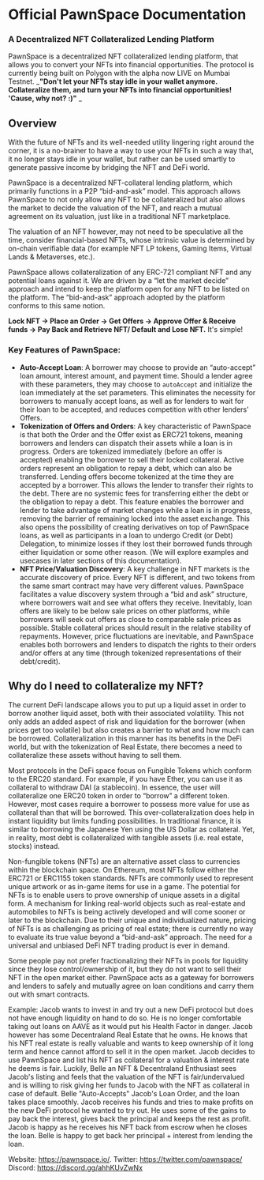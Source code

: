 # Official PawnSpace Documentation
### A Decentralized NFT Collateralized Lending Platform

PawnSpace is a decentralized NFT collateralized lending platform, that allows you to convert your NFTs into financial opportunities. The protocol is currently being built on Polygon with the alpha now LIVE on Mumbai Testnet.
_**"Don't let your NFTs stay idle in your wallet anymore. Collateralize them, and turn your NFTs into financial opportunities! 'Cause, why not? :)"**
_

## Overview
With the future of NFTs and its well-needed utility lingering right around the corner, it is a no-brainer to have a way to use your NFTs in such a way that, it no longer stays idle in your wallet, but rather can be used smartly to generate passive income by bridging the NFT and DeFi world.

PawnSpace is a decentralized NFT-collateral lending platform, which primarily functions in a P2P “bid-and-ask” model. This approach allows PawnSpace to not only allow any NFT to be collateralized but also allows the market to decide the valuation of the NFT, and reach a mutual agreement on its valuation, just like in a traditional NFT marketplace. 

The valuation of an NFT however, may not need to be speculative all the time, consider financial-based NFTs, whose intrinsic value is determined by on-chain verifiable data (for example NFT LP tokens, Gaming Items, Virtual Lands & Metaverses, etc.).

PawnSpace allows collateralization of any ERC-721 compliant NFT and any potential loans against it. We are driven by a “let the market decide” approach and intend to keep the platform open for any NFT to be listed on the platform. The “bid-and-ask” approach adopted by the platform conforms to this same notion.

**Lock NFT -&gt; Place an Order -&gt; Get Offers -&gt; Approve Offer & Receive funds -&gt; Pay Back and Retrieve NFT/ Default and Lose NFT.**
It's simple!  

### Key Features of PawnSpace: 
- **Auto-Accept Loan**: A borrower may choose to provide an “auto-accept” loan amount, interest amount, and payment time. Should a lender agree with these parameters, they may choose to `autoAccept` and initialize the loan immediately at the set parameters. This eliminates the necessity for borrowers to manually accept loans, as well as for lenders to wait for their loan to be accepted, and reduces competition with other lenders' Offers.
- **Tokenization of Offers and Orders**: A key characteristic of PawnSpace is that both the Order and the Offer exist as ERC721 tokens, meaning borrowers and lenders can dispatch their assets while a loan is in progress. Orders are tokenized immediately (before an offer is accepted) enabling the borrower to sell their locked collateral. Active orders represent an obligation to repay a debt, which can also be transferred. Lending offers become tokenized at the time they are accepted by a borrower. 
This allows the lender to transfer their rights to the debt. There are no systemic fees for transferring either the debt or the obligation to repay a debt. This feature enables the borrower and lender to take advantage of market changes while a loan is in progress, removing the barrier of remaining locked into the asset exchange.
This also opens the possibility of creating derivatives on top of PawnSpace loans, as well as participants in a loan to undergo Credit (or Debt) Delegation, to minimize losses if they lost their borrowed funds through either liquidation or some other reason. (We will explore examples and usecases in later sections of this documentation).
- **NFT Price/Valuation Discovery**: A key challenge in NFT markets is the accurate discovery of price. Every NFT is different, and two tokens from the same smart contract may have very different values. PawnSpace facilitates a value discovery system through a “bid and ask” structure, where borrowers wait and see what offers they receive. Inevitably, loan offers are likely to be below sale prices on other platforms, while borrowers will seek out offers as close to comparable sale prices as possible. Stable collateral prices should result in the relative stability of repayments. However, price fluctuations are inevitable, and PawnSpace enables both borrowers and lenders to dispatch the rights to their orders and/or offers at any time (through tokenized representations of their debt/credit). 

## Why do I need to collateralize my NFT?
The current DeFi landscape allows you to put up a liquid asset in order to borrow another liquid asset, both with their associated volatility. This not only adds an added aspect of risk and liquidation for the borrower (when prices get too volatile) but also creates a barrier to what and how much can be borrowed. Collateralization in this manner has its benefits in the DeFi world, but with the tokenization of Real Estate, there becomes a need to collateralize these assets without having to sell them.

Most protocols in the DeFi space focus on Fungible Tokens which conform to the ERC20 standard. For example, if you have Ether, you can use it as collateral to withdraw DAI (a stablecoin). In essence, the user will collateralize one ERC20 token in order to “borrow” a different token. However, most cases require a borrower to possess more value for use as collateral than that will be borrowed. This over-collateralization does help in instant liquidity but limits funding possibilities. In traditional finance, it is similar to borrowing the Japanese Yen using the US Dollar as collateral. Yet, in reality, most debt is collateralized with tangible assets (i.e. real estate, stocks) instead.

Non-fungible tokens (NFTs) are an alternative asset class to currencies within the blockchain space. On Ethereum, most NFTs follow either the ERC721 or ERC1155 token standards. NFTs are commonly used to represent unique artwork or as in-game items for use in a game. The potential for NFTs is to enable users to prove ownership of unique assets in a digital form. A mechanism for linking real-world objects such as real-estate and automobiles to NFTs is being actively developed and will come sooner or later to the blockchain.
Due to their unique and individualized nature, pricing of NFTs is as challenging as pricing of real estate; there is currently no way to evaluate its true value beyond a “bid-and-ask” approach. The need for a universal and unbiased DeFi NFT trading product is ever in demand.

Some people pay not prefer fractionalizing their NFTs in pools for liquidity since they lose control/ownership of it, but they do not want to sell their NFT in the open market either. PawnSpace acts as a gateway for borrowers and lenders to safely and mutually agree on loan conditions and carry them out with smart contracts. 

Example: 
Jacob wants to invest in and try out a new DeFi protocol but does not have enough liquidity on hand to do so.  He is no longer comfortable taking out loans on AAVE as it would put his Health Factor in danger. Jacob however has some Decentraland Real Estate that he owns. He knows that his NFT real estate is really valuable and wants to keep ownership of it long term and hence cannot afford to sell it in the open market. Jacob decides to use PawnSpace and list his NFT as collateral for a valuation & interest rate he deems is fair. Luckily, Belle an NFT & Decentraland Enthusiast sees Jacob's listing and feels that the valuation of the NFT is fair/undervalued and is willing to risk giving her funds to Jacob with the NFT as collateral in case of default. Belle "Auto-Accepts" Jacob's Loan Order, and the loan takes place smoothly. Jacob receives his funds and tries to make profits on the new DeFi protocol he wanted to try out. He uses some of the gains to pay back the interest, gives back the principal and keeps the rest as profit. Jacob is happy as he receives his NFT back from escrow when he closes the loan. Belle is happy to get back her principal + interest from lending the loan.



Website: https://pawnspace.io/. 
Twitter: https://twitter.com/pawnspace/
Discord: https://discord.gg/ahhKUvZwNx

